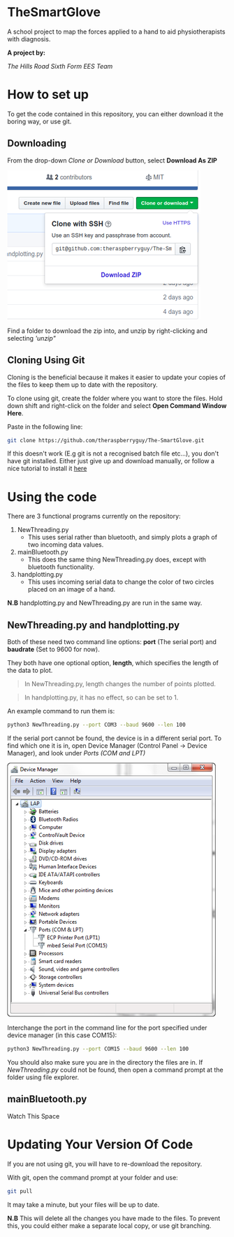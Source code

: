 # TheSmartGlove
A school project to map the forces applied to a hand to aid physiotherapists with diagnosis.

**A project by:**

_The Hills Road Sixth Form EES Team_


# How to set up

To get the code contained in this repository, you can either download it the boring way, or use git.

## Downloading

From the drop-down _Clone or Download_ button, select **Download As ZIP**

![Downloading](./res/Downloading.png)

Find a folder to download the zip into, and unzip by right-clicking and selecting _'unzip"_

## Cloning Using Git

Cloning is the beneficial because it makes it easier to update your copies of the files
to keep them up to date with the repository.

To clone using git, create the folder where you want to store the files. Hold down shift and right-click on the folder and select **Open Command Window Here**.

Paste in the following line:

```sh
git clone https://github.com/theraspberryguy/The-SmartGlove.git
```

If this doesn't work (E.g git is not a recognised batch file etc...), you don't have git installed.
Either just give up and download manually, or follow a nice tutorial to install it [here](https://www.atlassian.com/git/tutorials/install-git#windows)



# Using the code


There are 3 functional programs currently on the repository:

1. NewThreading.py
   - This uses serial rather than bluetooth, and simply plots a graph of two incoming data values.
2. mainBluetooth.py
   - This does the same thing NewThreading.py does, except with bluetooth functionality. 
3. handplotting.py
   - This uses incoming serial data to change the color of two circles placed on an image of a hand.
   
**N.B** handplotting.py and NewThreading.py are run in the same way.

## NewThreading.py and handplotting.py

Both of these need two command line options: **port** (The serial port) and **baudrate** (Set to 9600 for now).

They both have one optional option, **length**, which specifies the length of the data to plot.

> In NewThreading.py, length changes the number of points plotted.

> In handplotting.py, it has no effect, so can be set to 1.

An example command to run them is:

```sh
python3 NewThreading.py --port COM3 --baud 9600 --len 100
```

If the serial port cannot be found, the device is in a different serial port. 
To find which one it is in, open Device Manager (Control Panel -> Device Manager), and look under _Ports (COM and LPT)_

![Finding The Right Port](./res/serial_port.png)

Interchange the port in the command line for the port specified under device manager (in this case COM15):

```sh
python3 NewThreading.py --port COM15 --baud 9600 --len 100
```

You should also make sure you are in the directory the files are in. If _NewThreading.py_ could not be found, then open a command prompt at the folder using file explorer.

## mainBluetooth.py

Watch This Space

# Updating Your Version Of Code

If you are not using git, you will have to re-download the repository.

With git, open the command prompt at your folder and use:

```sh
git pull
```
It may take a minute, but your files will be up to date.

**N.B** This will delete all the changes you have made to the files. To prevent this, you could either make a separate local copy, or use git branching.
